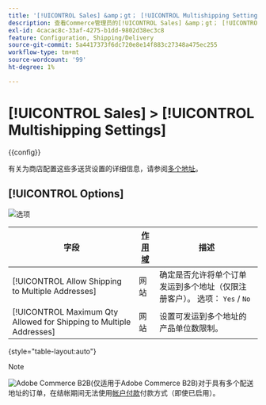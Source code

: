 ```yaml
---
title: '[!UICONTROL Sales] &amp；gt； [!UICONTROL Multishipping Settings]'
description: 查看Commerce管理员的[!UICONTROL Sales] &amp；gt； [!UICONTROL Multishipping Settings]页面上的配置设置。
exl-id: 4cacac8c-33af-4275-b1dd-9802d38ec3c8
feature: Configuration, Shipping/Delivery
source-git-commit: 5a4417373f6dc720e8e14f883c27348a475ec255
workflow-type: tm+mt
source-wordcount: '99'
ht-degree: 1%

---
```


# [!UICONTROL Sales] > [!UICONTROL Multishipping Settings]

{{config}}

有关为商店配置这些多送货设置的详细信息，请参阅[多个地址](../../stores-purchase/shipping-settings.md#multiple-addresses)。

## [!UICONTROL Options]

![选项](./assets/multishipping-settings-options.png)<!-- zoom -->

<!-- [Options](https://experienceleague.adobe.com/zh-hans/docs/commerce-admin/stores-sales/delivery/shipping-settings#multiple-addresses) -->

| 字段 | [作用域](../../getting-started/websites-stores-views.md#scope-settings) | 描述 |
|--- |--- |--- |
| [!UICONTROL Allow Shipping to Multiple Addresses] | 网站 | 确定是否允许将单个订单发运到多个地址（仅限注册客户）。 选项： `Yes` / `No` |
| [!UICONTROL Maximum Qty Allowed for Shipping to Multiple Addresses] | 网站 | 设置可发运到多个地址的产品单位数限制。 |

{style="table-layout:auto"}

>[!NOTE]
>
>![Adobe Commerce B2B](../../assets/b2b.svg)(仅适用于Adobe Commerce B2B)对于具有多个配送地址的订单，在结帐期间无法使用[帐户付款](../../b2b/enable-basic-features.md#configure-payment-on-account)付款方式（即使已启用）。
